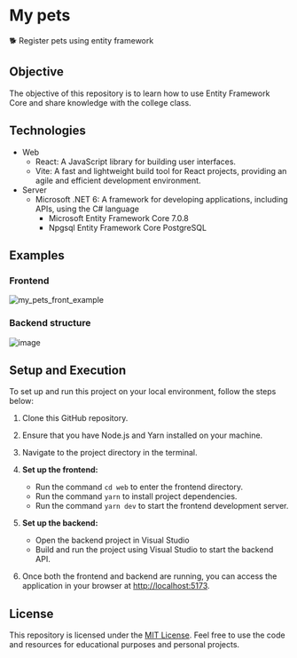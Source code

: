 # My pets
🐕 Register pets using entity framework

## Objective

The objective of this repository is to learn how to use Entity Framework Core and share knowledge with the college class.

## Technologies
- Web
  - React: A JavaScript library for building user interfaces.
  - Vite: A fast and lightweight build tool for React projects, providing an agile and efficient development environment.
- Server
  - Microsoft .NET 6: A framework for developing applications, including APIs, using the C# language
    - Microsoft Entity Framework Core 7.0.8
    - Npgsql Entity Framework Core PostgreSQL

## Examples

### Frontend

![my_pets_front_example](https://github.com/fernando-martens/my-pets/assets/63741837/665799da-3a03-4d35-9db7-da3936f1ebc3)

### Backend structure 

![image](https://github.com/fernando-martens/my-pets/assets/63741837/4ed62418-844a-4e85-8c31-5a09ef675151)


## Setup and Execution

To set up and run this project on your local environment, follow the steps below:

1. Clone this GitHub repository.

2. Ensure that you have Node.js and Yarn installed on your machine.

3. Navigate to the project directory in the terminal.

4. **Set up the frontend:**
   - Run the command `cd web` to enter the frontend directory.
   - Run the command `yarn` to install project dependencies.
   - Run the command `yarn dev` to start the frontend development server.

5. **Set up the backend:**
   - Open the backend project in Visual Studio
   - Build and run the project using Visual Studio to start the backend API.

6. Once both the frontend and backend are running, you can access the application in your browser at [http://localhost:5173](http://localhost:5173).

## License
This repository is licensed under the [MIT License](LICENSE). Feel free to use the code and resources for educational purposes and personal projects.
